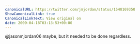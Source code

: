 ```yaml
---
canonicalURL: https://twitter.com/jmjordan/status/1548169350
ShowCanonicalLink: true
CanonicalLinkText: View original on
date: 2009-04-18T03:13:53+00:00
---
```

@jasonmjordan06 maybe, but it needed to be done regardless.